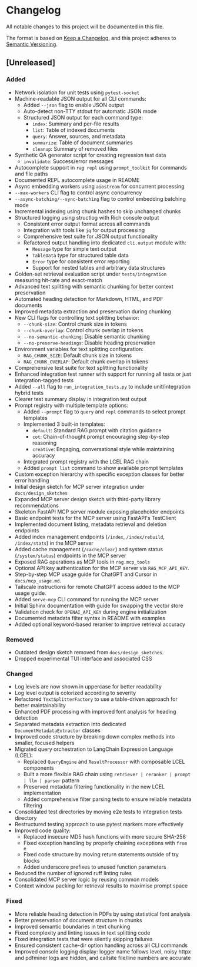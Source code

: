 # Changelog

All notable changes to this project will be documented in this file.

The format is based on [Keep a Changelog](https://keepachangelog.com/en/1.0.0/),
and this project adheres to [Semantic Versioning](https://semver.org/spec/v2.0.0.html).

## [Unreleased]

### Added
- Network isolation for unit tests using `pytest-socket`
- Machine-readable JSON output for all CLI commands:
  - Added `--json` flag to enable JSON output
  - Auto-detect non-TTY stdout for automatic JSON mode
  - Structured JSON output for each command type:
    - `index`: Summary and per-file results
    - `list`: Table of indexed documents
    - `query`: Answer, sources, and metadata
    - `summarize`: Table of document summaries
    - `cleanup`: Summary of removed files
- Synthetic QA generator script for creating regression test data
    - `invalidate`: Success/error messages
- Autocomplete support in `rag repl` using `prompt_toolkit` for commands and file paths
- Documented REPL autocomplete usage in README
- Async embedding workers using `aiostream` for concurrent processing
- `--max-workers` CLI flag to control async concurrency
- `--async-batching/--sync-batching` flag to control embedding batching mode
- Incremental indexing using chunk hashes to skip unchanged chunks
- Structured logging using structlog with Rich console output
  - Consistent error output format across all commands
  - Integration with tools like `jq` for output processing
  - Comprehensive test suite for JSON output functionality
  - Refactored output handling into dedicated `cli.output` module with:
    - `Message` type for simple text output
    - `TableData` type for structured table data
    - `Error` type for consistent error reporting
    - Support for nested tables and arbitrary data structures
- Golden-set retrieval evaluation script under `tests/integration` measuring hit-rate and exact-match
- Advanced text splitting with semantic chunking for better context preservation
- Automated heading detection for Markdown, HTML, and PDF documents
- Improved metadata extraction and preservation during chunking
- New CLI flags for controlling text splitting behavior:
  - `--chunk-size`: Control chunk size in tokens
  - `--chunk-overlap`: Control chunk overlap in tokens
  - `--no-semantic-chunking`: Disable semantic chunking
  - `--no-preserve-headings`: Disable heading preservation
- Environment variables for text splitting configuration:
  - `RAG_CHUNK_SIZE`: Default chunk size in tokens
  - `RAG_CHUNK_OVERLAP`: Default chunk overlap in tokens
- Comprehensive test suite for text splitting functionality
- Enhanced integration test runner with support for running all tests or just integration-tagged tests
- Added `--all` flag to `run_integration_tests.py` to include unit/integration hybrid tests
- Clearer test summary display in integration test output
- Prompt registry with multiple template options:
  - Added `--prompt` flag to `query` and `repl` commands to select prompt templates
  - Implemented 3 built-in templates:
    - `default`: Standard RAG prompt with citation guidance
    - `cot`: Chain-of-thought prompt encouraging step-by-step reasoning
    - `creative`: Engaging, conversational style while maintaining accuracy
  - Integrated prompt registry with the LCEL RAG chain
  - Added `prompt list` command to show available prompt templates
- Custom exception hierarchy with specific exception classes for better error handling
- Initial design sketch for MCP server integration under `docs/design_sketches`
- Expanded MCP server design sketch with third-party library recommendations
- Skeleton FastAPI MCP server module exposing placeholder endpoints
- Basic endpoint tests for the MCP server using FastAPI's TestClient
- Implemented document listing, metadata retrieval and deletion endpoints
- Added index management endpoints (`/index`, `/index/rebuild`, `/index/stats`) in the MCP server
- Added cache management (`/cache/clear`) and system status (`/system/status`) endpoints in the MCP server
- Exposed RAG operations as MCP tools in `rag.mcp_tools`
- Optional API key authentication for the MCP server via `RAG_MCP_API_KEY`.
- Step-by-step MCP usage guide for ChatGPT and Cursor in `docs/mcp_usage.md`.
- Tailscale instructions for remote ChatGPT access added to the MCP usage guide.
- Added `serve-mcp` CLI command for running the MCP server
- Initial Sphinx documentation with guide for swapping the vector store
- Validation check for `OPENAI_API_KEY` during engine initialization
- Documented metadata filter syntax in README with examples
- Added optional keyword-based reranker to improve retrieval accuracy

### Removed
- Outdated design sketch removed from `docs/design_sketches`.
- Dropped experimental TUI interface and associated CSS

### Changed
- Log levels are now shown in uppercase for better readability
- Log level output is colorized according to severity
- Refactored `TextSplitterFactory` to use a table-driven approach for better maintainability
- Enhanced PDF processing with improved font analysis for heading detection
- Separated metadata extraction into dedicated `DocumentMetadataExtractor` classes
- Improved code structure by breaking down complex methods into smaller, focused helpers
- Migrated query orchestration to LangChain Expression Language (LCEL):
  - Replaced `QueryEngine` and `ResultProcessor` with composable LCEL components
  - Built a more flexible RAG chain using `retriever | reranker | prompt | llm | parser` pattern
  - Preserved metadata filtering functionality in the new LCEL implementation
  - Added comprehensive filter parsing tests to ensure reliable metadata filtering
- Consolidated test directories by moving e2e tests to integration tests directory
- Restructured testing approach to use pytest markers more effectively
- Improved code quality:
  - Replaced insecure MD5 hash functions with more secure SHA-256
  - Fixed exception handling by properly chaining exceptions with `from e`
  - Fixed code structure by moving return statements outside of try blocks
  - Added underscore prefixes to unused function parameters
- Reduced the number of ignored ruff linting rules
- Consolidated MCP server logic by reusing common models
- Context window packing for retrieval results to maximise prompt space

### Fixed
- More reliable heading detection in PDFs by using statistical font analysis
- Better preservation of document structure in chunks
- Improved semantic boundaries in text chunking
- Fixed complexity and linting issues in text splitting code
- Fixed integration tests that were silently skipping failures
- Ensured consistent cache-dir option handling across all CLI commands
- Improved console logging display: logger name follows level, noisy httpx and
  pdfminer logs are hidden, and callsite file/line numbers are accurate
